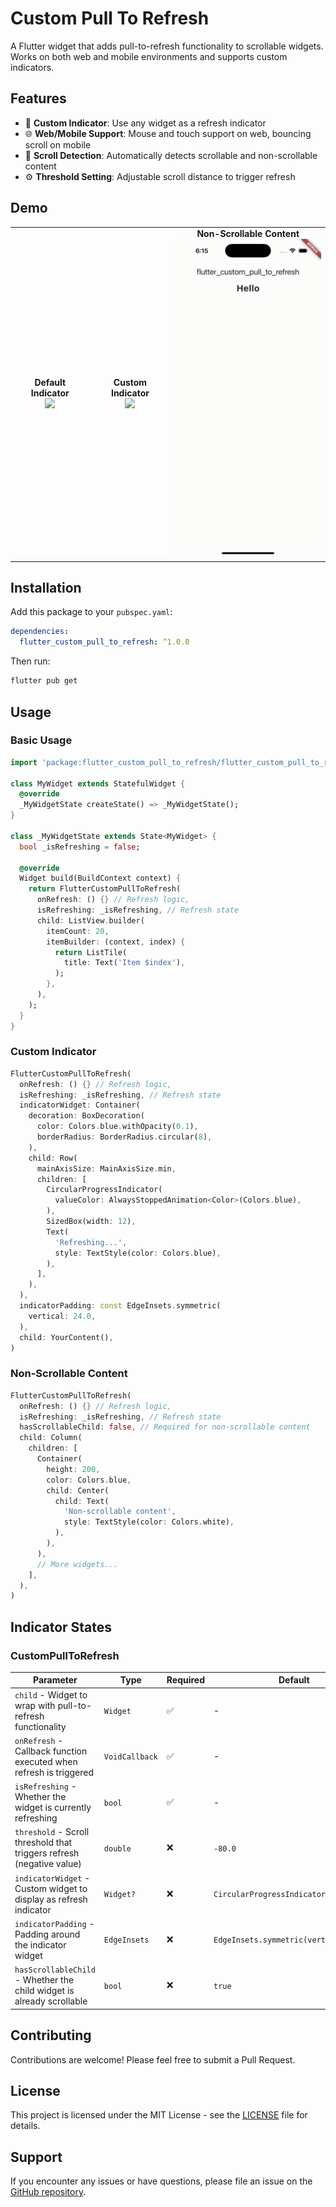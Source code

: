 # Custom Pull To Refresh

A Flutter widget that adds pull-to-refresh functionality to scrollable widgets. Works on both web and mobile environments and supports custom indicators.

## Features

- 🎨 **Custom Indicator**: Use any widget as a refresh indicator
- 🌐 **Web/Mobile Support**: Mouse and touch support on web, bouncing scroll on mobile
- 📱 **Scroll Detection**: Automatically detects scrollable and non-scrollable content
- ⚙️ **Threshold Setting**: Adjustable scroll distance to trigger refresh

## Demo

<table>
<tr>
<td align="center">
<strong>Default Indicator</strong><br/>
<img src="https://github.com/seonwooke/assets-management/raw/main/flutter_custom_pull_to_refresh/default_indicator_example.gif" width="240"/>
</td>
<td align="center">
<strong>Custom Indicator</strong><br/>
<img src="https://github.com/seonwooke/assets-management/raw/main/flutter_custom_pull_to_refresh/custom_indicator_example.gif" width="240"/>
</td>
<td align="center">
<strong>Non-Scrollable Content</strong><br/>
<img src="https://github.com/seonwooke/assets-management/raw/main/flutter_custom_pull_to_refresh/not_scrollable_example.gif" width="240"/>
</td>
</tr>
</table>

## Installation

Add this package to your `pubspec.yaml`:

```yaml
dependencies:
  flutter_custom_pull_to_refresh: ^1.0.0
```

Then run:
```bash
flutter pub get
```

## Usage

### Basic Usage

```dart
import 'package:flutter_custom_pull_to_refresh/flutter_custom_pull_to_refresh.dart';

class MyWidget extends StatefulWidget {
  @override
  _MyWidgetState createState() => _MyWidgetState();
}

class _MyWidgetState extends State<MyWidget> {
  bool _isRefreshing = false;

  @override
  Widget build(BuildContext context) {
    return FlutterCustomPullToRefresh(
      onRefresh: () {} // Refresh logic,
      isRefreshing: _isRefreshing, // Refresh state
      child: ListView.builder(
        itemCount: 20,
        itemBuilder: (context, index) {
          return ListTile(
            title: Text('Item $index'),
          );
        },
      ),
    );
  }
}
```

### Custom Indicator

```dart
FlutterCustomPullToRefresh(
  onRefresh: () {} // Refresh logic,
  isRefreshing: _isRefreshing, // Refresh state
  indicatorWidget: Container(
    decoration: BoxDecoration(
      color: Colors.blue.withOpacity(0.1),
      borderRadius: BorderRadius.circular(8),
    ),
    child: Row(
      mainAxisSize: MainAxisSize.min,
      children: [
        CircularProgressIndicator(
          valueColor: AlwaysStoppedAnimation<Color>(Colors.blue),
        ),
        SizedBox(width: 12),
        Text(
          'Refreshing...',
          style: TextStyle(color: Colors.blue),
        ),
      ],
    ),
  ),
  indicatorPadding: const EdgeInsets.symmetric(
    vertical: 24.0,
  ),
  child: YourContent(),
)
```

### Non-Scrollable Content

```dart
FlutterCustomPullToRefresh(
  onRefresh: () {} // Refresh logic,
  isRefreshing: _isRefreshing, // Refresh state
  hasScrollableChild: false, // Required for non-scrollable content
  child: Column(
    children: [
      Container(
        height: 200,
        color: Colors.blue,
        child: Center(
          child: Text(
            'Non-scrollable content',
            style: TextStyle(color: Colors.white),
          ),
        ),
      ),
      // More widgets...
    ],
  ),
)
```

## Indicator States

### CustomPullToRefresh

| Parameter | Type | Required | Default | Description |
|-----------|------|----------|---------|-------------|
| `child` - Widget to wrap with pull-to-refresh functionality | `Widget` | ✅ | - | |
| `onRefresh` - Callback function executed when refresh is triggered | `VoidCallback` | ✅ | - | |
| `isRefreshing` - Whether the widget is currently refreshing | `bool` | ✅ | - | |
| `threshold` - Scroll threshold that triggers refresh (negative value) | `double` | ❌ | `-80.0` | |
| `indicatorWidget` - Custom widget to display as refresh indicator | `Widget?` | ❌ | `CircularProgressIndicator.adaptive()` | |
| `indicatorPadding` - Padding around the indicator widget | `EdgeInsets` | ❌ | `EdgeInsets.symmetric(vertical: 24.0)` | |
| `hasScrollableChild` - Whether the child widget is already scrollable | `bool` | ❌ | `true` | |


## Contributing

Contributions are welcome! Please feel free to submit a Pull Request.

## License

This project is licensed under the MIT License - see the [LICENSE](LICENSE) file for details.

## Support

If you encounter any issues or have questions, please file an issue on the [GitHub repository](https://github.com/seonwooke/flutter_custom_pull_to_refresh).
